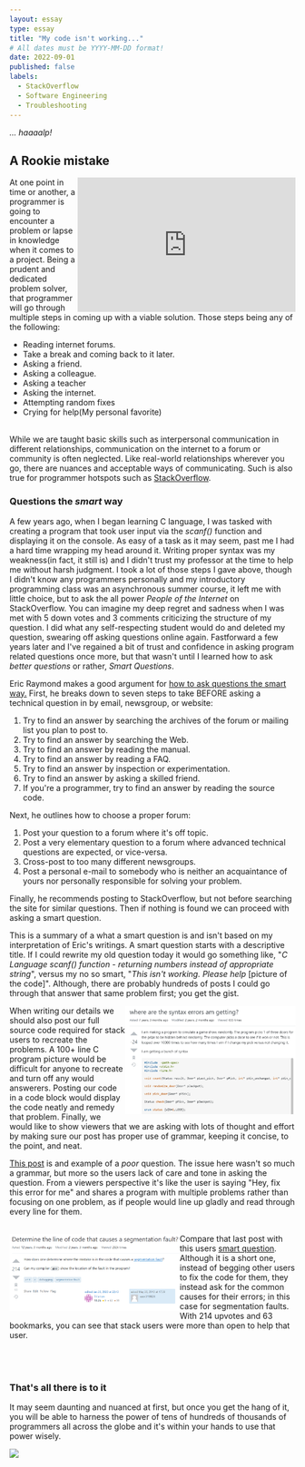 ```yaml
---
layout: essay
type: essay
title: "My code isn't working..."
# All dates must be YYYY-MM-DD format!
date: 2022-09-01
published: false
labels:
  - StackOverflow
  - Software Engineering
  - Troubleshooting
---
```

*... haaaalp!*
## A Rookie mistake

<div>
<iframe src="https://giphy.com/embed/Dh5q0sShxgp13DwrvG" width="384" height="237" frameBorder="0" class="giphy-embed" allowFullScreen style="float:right"></iframe>
At one point in time or another, a programmer is going to encounter a problem or lapse in knowledge when it comes to a project. Being a prudent and dedicated problem solver, that programmer will go through multiple steps in coming up with a viable solution. Those steps being any of the following:

<ul>
  <li>Reading internet forums.</li>
  <li>Take a break and coming back to it later.</li>
  <li>Asking a friend.</li>
  <li>Asking a colleague.</li>
  <li>Asking a teacher</li>
  <li>Asking the internet.</li>
  <li>Attempting random fixes</li>
  <li>Crying for help(My personal favorite)</li>
</ul>
</div>
<br>
While we are taught basic skills such as interpersonal communication in different  relationships, communication on the internet to a forum or community is often neglected. Like real-world relationships wherever you go, there are nuances and acceptable ways of communicating. Such is also true for programmer hotspots such as <a href="https://stackoverflow.com">StackOverflow</a>.

### Questions the *smart* way
A few years ago, when I began learning C language, I was tasked with creating a program that took user input via the *scanf()* function and displaying it on the console. As easy of a task as it may seem, past me I had a hard time wrapping my head around it. Writing proper syntax was my weakness(in fact, it still is) and I didn't trust my professor at the time to help me without harsh judgment. I took a lot of those steps I gave above, though I didn't know any programmers personally and my introductory programming class was an asynchronous summer course, it left me with little choice, but to ask the all power *People of the Internet* on StackOverflow.
You can imagine my deep regret and sadness when I was met with 5 down votes and 3 comments criticizing the structure of my question. I did what any self-respecting student would do and deleted my question, swearing off asking questions online again. Fastforward a few years later and I've regained a bit of trust and confidence in asking program related questions once more, but that wasn't until I learned how to ask *better questions* or rather, *Smart Questions*.

Eric Raymond makes a good argument for <a href="http://www.catb.org/esr/faqs/smart-questions.html">how to ask questions the smart way.</a> First, he breaks down to seven steps to take BEFORE asking a technical question in by email, newsgroup, or website:
<ol>
  <li>Try to find an answer by searching the archives of the forum or mailing list you plan to post to.</li>
  <li>Try to find an answer by searching the Web.</li>
  <li>Try to find an answer by reading the manual.</li>
  <li>Try to find an answer by reading a FAQ.</li>
  <li>Try to find an answer by inspection or experimentation.</li>
  <li>Try to find an answer by asking a skilled friend.</li>
  <li>If you're a programmer, try to find an answer by reading the source code.</li>
</ol>

Next, he outlines how to choose a proper forum:
<ol>
  <li>Post your question to a forum where it's off topic.</li>
  <li>Post a very elementary question to a forum where advanced technical questions are expected, or vice-versa.</li>
  <li>Cross-post to too many different newsgroups.</li>
  <li>Post a personal e-mail to somebody who is neither an acquaintance of yours nor personally responsible for solving your problem.</li>
</ol>

Finally, he recommends posting to StackOverflow, but not before searching the site for similar questions. Then if nothing is found we can proceed with asking a smart question.

This is a summary of a what a smart question is and isn't based on my interpretation of Eric's writings. A smart question starts with a descriptive title. If I could rewrite my old question today it would go something like, "*C Language scanf() function - returning numbers instead of appropriate string*", versus my no so smart, "*This isn't working. Please help* [picture of the code]". Although, there are probably hundreds of posts I could go through that answer that same problem first; you get the gist. 
<div>
<img width="300px" class="img-thumbnail" src="../img/smart-questions/not-smart.png" style="float:right">
When writing our details we should also post our full source code required for stack users to recreate the problems. A 100+ line C program picture would be difficult for anyone to recreate and turn off any would answerers. Posting our code in a code block would display the code neatly and remedy that problem. Finally, we would like to show viewers that we are asking with lots of thought and effort by making sure our post has proper use of grammar, keeping it concise, to the point, and neat.

<a href="https://stackoverflow.com/questions/30449692/where-are-the-syntax-errors-am-getting">This post</a> is and example of a *poor* question. The issue here wasn't so much a grammar, but more so the users lack of care and tone in asking the question. From a viewers perspective it's like the user is saying "Hey, fix this error for me" and shares a program with multiple problems rather than focusing on one problem, as if people would line up gladly and read through every line for them. 
</div>
<br>
<div>
  <img width="300px" class="img-thumbnail" src="../img/smart-questions/smart.png" style="float:left">
Compare that last post with this users <a href="https://stackoverflow.com/questions/2876357/determine-the-line-of-code-that-causes-a-segmentation-fault">smart question</a>. Although it is a short one, instead of begging other users to fix the code for them, they instead ask for the common causes for their errors; in this case for segmentation faults. With 214 upvotes and 63 bookmarks, you can see that stack users were more than open to help that user.
</div>
<br>
<br>
<br>

### That's all there is to it
It may seem daunting and nuanced at first, but once you get the hang of it, you will be able to harness the power of tens of hundreds of thousands of programmers all across the globe and it's within your hands to use that power wisely.
<div class="text-center p-4">
    <img width="900px" class="img-thumbnail" src="https://media.giphy.com/media/3o84sq21TxDH6PyYms/giphy.gif">
</div>